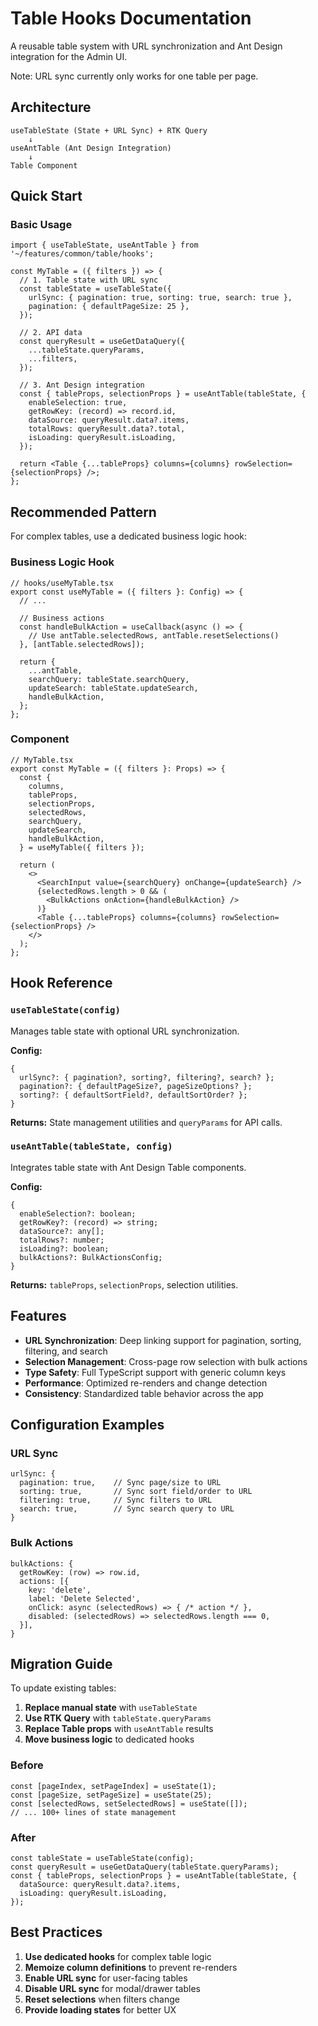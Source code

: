 # Table Hooks Documentation

A reusable table system with URL synchronization and Ant Design integration for the Admin UI.

Note: URL sync currently only works for one table per page.

## Architecture

```
useTableState (State + URL Sync) + RTK Query
    ↓
useAntTable (Ant Design Integration)
    ↓
Table Component
```

## Quick Start

### Basic Usage

```tsx
import { useTableState, useAntTable } from '~/features/common/table/hooks';

const MyTable = ({ filters }) => {
  // 1. Table state with URL sync
  const tableState = useTableState({
    urlSync: { pagination: true, sorting: true, search: true },
    pagination: { defaultPageSize: 25 },
  });

  // 2. API data
  const queryResult = useGetDataQuery({
    ...tableState.queryParams,
    ...filters,
  });

  // 3. Ant Design integration
  const { tableProps, selectionProps } = useAntTable(tableState, {
    enableSelection: true,
    getRowKey: (record) => record.id,
    dataSource: queryResult.data?.items,
    totalRows: queryResult.data?.total,
    isLoading: queryResult.isLoading,
  });

  return <Table {...tableProps} columns={columns} rowSelection={selectionProps} />;
};
```

## Recommended Pattern

For complex tables, use a dedicated business logic hook:

### Business Logic Hook

```tsx
// hooks/useMyTable.tsx
export const useMyTable = ({ filters }: Config) => {
  // ...

  // Business actions
  const handleBulkAction = useCallback(async () => {
    // Use antTable.selectedRows, antTable.resetSelections()
  }, [antTable.selectedRows]);

  return {
    ...antTable,
    searchQuery: tableState.searchQuery,
    updateSearch: tableState.updateSearch,
    handleBulkAction,
  };
};
```

### Component

```tsx
// MyTable.tsx
export const MyTable = ({ filters }: Props) => {
  const {
    columns,
    tableProps,
    selectionProps,
    selectedRows,
    searchQuery,
    updateSearch,
    handleBulkAction,
  } = useMyTable({ filters });

  return (
    <>
      <SearchInput value={searchQuery} onChange={updateSearch} />
      {selectedRows.length > 0 && (
        <BulkActions onAction={handleBulkAction} />
      )}
      <Table {...tableProps} columns={columns} rowSelection={selectionProps} />
    </>
  );
};
```

## Hook Reference

### `useTableState(config)`

Manages table state with optional URL synchronization.

**Config:**
```tsx
{
  urlSync?: { pagination?, sorting?, filtering?, search? };
  pagination?: { defaultPageSize?, pageSizeOptions? };
  sorting?: { defaultSortField?, defaultSortOrder? };
}
```

**Returns:** State management utilities and `queryParams` for API calls.

### `useAntTable(tableState, config)`

Integrates table state with Ant Design Table components.

**Config:**
```tsx
{
  enableSelection?: boolean;
  getRowKey?: (record) => string;
  dataSource?: any[];
  totalRows?: number;
  isLoading?: boolean;
  bulkActions?: BulkActionsConfig;
}
```

**Returns:** `tableProps`, `selectionProps`, selection utilities.

## Features

- **URL Synchronization**: Deep linking support for pagination, sorting, filtering, and search
- **Selection Management**: Cross-page row selection with bulk actions
- **Type Safety**: Full TypeScript support with generic column keys
- **Performance**: Optimized re-renders and change detection
- **Consistency**: Standardized table behavior across the app

## Configuration Examples

### URL Sync
```tsx
urlSync: {
  pagination: true,    // Sync page/size to URL
  sorting: true,       // Sync sort field/order to URL
  filtering: true,     // Sync filters to URL
  search: true,        // Sync search query to URL
}
```

### Bulk Actions
```tsx
bulkActions: {
  getRowKey: (row) => row.id,
  actions: [{
    key: 'delete',
    label: 'Delete Selected',
    onClick: async (selectedRows) => { /* action */ },
    disabled: (selectedRows) => selectedRows.length === 0,
  }],
}
```

## Migration Guide

To update existing tables:

1. **Replace manual state** with `useTableState`
2. **Use RTK Query** with `tableState.queryParams`
3. **Replace Table props** with `useAntTable` results
4. **Move business logic** to dedicated hooks

### Before
```tsx
const [pageIndex, setPageIndex] = useState(1);
const [pageSize, setPageSize] = useState(25);
const [selectedRows, setSelectedRows] = useState([]);
// ... 100+ lines of state management
```

### After
```tsx
const tableState = useTableState(config);
const queryResult = useGetDataQuery(tableState.queryParams);
const { tableProps, selectionProps } = useAntTable(tableState, {
  dataSource: queryResult.data?.items,
  isLoading: queryResult.isLoading,
});
```

## Best Practices

1. **Use dedicated hooks** for complex table logic
2. **Memoize column definitions** to prevent re-renders
3. **Enable URL sync** for user-facing tables
4. **Disable URL sync** for modal/drawer tables
5. **Reset selections** when filters change
6. **Provide loading states** for better UX
